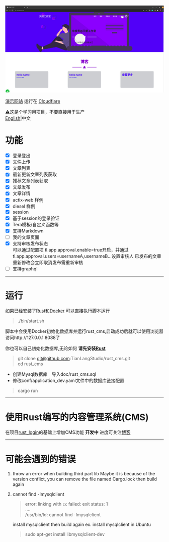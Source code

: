 ![Rust CMS](./doc/imgs/screenshot.png)  

[演示网站](https://www.tianlang.tech) 运行在 [Cloudflare](https://www.cloudflare.com/)

⚠这是个学习用项目，不要直接用于生产  
[English](./README.md)|中文

# 功能
- [x]  登录登出
- [x]  文件上传　　
- [x]  文章列表   
- [x]  最新更新文章列表获取
- [x]  推荐文章列表获取
- [x]  文章发布　 
- [x]  文章详情　
- [x]  actix-web 样例
- [x]  diesel 样例 
- [x]  session 
- [x]  基于session的登录验证  
- [x]  Tera模板/自定义函数等
- [x]  支持Markdown 
- [ ]  我的文章页面
- [x]  支持审核发布状态　  
    可以通过配置项 tl.app.approval.enable=true开启，并通过tl.app.approval.users=usernameA,usernameB...设置审核人
    已发布的文章重新修改会立即取消发布需重新审核
- [ ]  支持graphql
---  

# 运行 
如果已经安装了[Rust](https://www.rust-lang.org/tools/install)和[Docker](https://docs.docker.com/engine/install/) 可以直接执行脚本运行
> ./bin/start.sh  

脚本中会使用Docker初始化数据库并运行rust_cms,启动成功后就可以使用浏览器访问http://127.0.0.1:8088了  

你也可以自己初始化数据库,无论如何 **请先安装[Rust](https://www.rust-lang.org/tools/install)**  
> git clone git@github.com:TianLangStudio/rust_cms.git     
> cd rust_cms 
- 创建Mysql数据库　导入doc/rust_cms.sql  
- 修改conf/application_dev.yaml文件中的数据库链接配置　
> cargo run
---  

# 使用Rust编写的内容管理系统(CMS)
在项目[rust_login](https://github.com/TianLangStudio/rust_login)的基础上增加CMS功能 
**开发中** 进度可关注[博客](https://blog.csdn.net/tianlangstudio/article/details/106169242)  

---

# 可能会遇到的错误    
1. throw an error when building third part lib
   Maybe it is because of the version conflict,  you can remove the file named Cargo.lock then build again

2. cannot find -lmysqlclient
   > error: linking with `cc` failed: exit status: 1   
   > ....   
   > /usr/bin/ld: cannot find -lmysqlclient  

   install mysqlclient then build again ex. install mysqlclient in Ubuntu  
   >  sudo apt-get install libmysqlclient-dev
